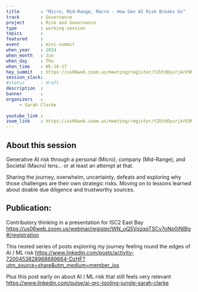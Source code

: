 ```yaml
---
title        : "Micro, Mid-Range, Macro - How Gen AI Risk Breaks Us"
track        : Governance
project      : Risk and Governance
type         : working-session
topics       : 
featured     :
event        : mini-summit
when_year    : 2024
when_month   : Jun
when_day     : Thu
when_time    : WS-16-17
hey_summit   : https://us06web.zoom.us/meeting/register/tZUtdOyurj4rE9M7JOOIEt1ynllxbn35Tzvq
session_slack:
#status      : draft
description  :
banner       : 
organizers   :
     - Sarah Clarke
    
youtube_link : 
zoom_link    : https://us06web.zoom.us/meeting/register/tZUtdOyurj4rE9M7JOOIEt1ynllxbn35Tzvq
---
```


## About this session

Generative AI risk through a personal (Micro), company (Mid-Range), and Societal (Macro) lens... or at least an attempt at that. 

Sharing the journey, overwhelm, uncertainty, defeats and exploring why those challenges are their own strategic risks. Moving on to lessons learned about doable due diligence and trustworthy sources. 

## Publication:
Contributory thinking in a presentation for ISC2 East Bay https://us06web.zoom.us/webinar/register/WN_oQ5VqzqqTSCv7oNp0jNIBg#/registration

This nested series of posts exploring my journey feeling round the edges of Ai / ML risk https://www.linkedin.com/posts/activity-7200453828968689664-DzHF?utm_source=share&utm_medium=member_ios

Plus this post early on about AI / ML risk that still feels very relevant https://www.linkedin.com/pulse/ai-grc-tooling-jungle-sarah-clarke

